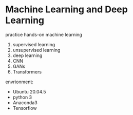 # Machine Learning and Deep Learning
practice hands-on machine learning 
1. supervised learning
2. unsupervised learning
3. deep learning
4. CNN
5. GANs
6. Transformers

envrionment:
* Ubuntu 20.04.5
* python 3
* Anaconda3
* Tensorflow
